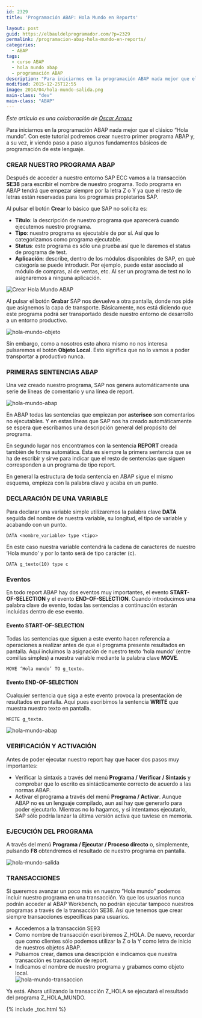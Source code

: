 ```yaml
---
id: 2329
title: 'Programación ABAP: Hola Mundo en Reports'

layout: post
guid: https://elbauldelprogramador.com/?p=2329
permalink: /programacion-abap-hola-mundo-en-reports/
categories:
  - ABAP
tags:
  - curso ABAP
  - hola mundo abap
  - programación ABAP
description: "Para iniciarnos en la programación ABAP nada mejor que el clásico “Hola mundo”. Con este tutorial podremos crear nuestro primer programa ABAP y, a su vez, ir viendo paso a paso algunos fundamentos básicos de programación de este lenguaje."
modified: 2015-12-25T12:55
image: 2014/04/hola-mundo-salida.png
main-class: "dev"
main-class: "ABAP"
---
```

*Éste artículo es una colaboración de <a href="http://www.blogdesap.com/" title="Blog de SAP" target="_blank">Óscar Arranz</a>*

Para iniciarnos en la programación ABAP nada mejor que el clásico “Hola mundo”. Con este tutorial podremos crear nuestro primer programa ABAP y, a su vez, ir viendo paso a paso algunos fundamentos básicos de programación de este lenguaje.

<!--ad-->

### CREAR NUESTRO PROGRAMA ABAP

Después de acceder a nuestro entorno SAP ECC vamos a la transacción **SE38** para escribir el nombre de nuestro programa. Todo programa en ABAP tendrá que empezar siempre por la letra Z o Y ya que el resto de letras están reservadas para los programas propietarios SAP.

Al pulsar el botón **Crear** lo básico que SAP no solicita es:

  * **Título**: la descripción de nuestro programa que aparecerá cuando ejecutemos nuestro programa.
  * **Tipo**: nuestro programa es ejecutable de por sí. Así que lo categorizamos como programa ejecutable.
  * **Status**: este programa es sólo una prueba así que le daremos el status de programa de test.
  * **Aplicación**: describe, dentro de los módulos disponibles de SAP, en qué categoría se puede introducir. Por ejemplo, puede estar asociado al módulo de compras, al de ventas, etc. Al ser un programa de test no lo asignaremos a ninguna aplicación.

<img src="/assets/img/2014/04/hola-mundo-crear.png" alt="Crear Hola Mundo ABAP"  class="aligncenter size-full wp-image-2331" />

Al pulsar el botón **Grabar** SAP nos devuelve a otra pantalla, donde nos pide que asignemos la capa de transporte. Básicamente, nos está diciendo que este programa podrá ser transportado desde nuestro entorno de desarrollo a un entorno productivo.

<img src="/assets/img/2014/04/hola-mundo-objeto.png" alt="hola-mundo-objeto"  class="aligncenter size-full wp-image-2332" />

Sin embargo, como a nosotros esto ahora mismo no nos interesa pulsaremos el botón **Objeto Local**. Esto significa que no lo vamos a poder transportar a productivo nunca.

### PRIMERAS SENTENCIAS ABAP

Una vez creado nuestro programa, SAP nos genera automáticamente una serie de líneas de comentario y una línea de report.

<img src="/assets/img/2014/04/hola-mundo-abap.png" alt="hola-mundo-abap"  class="aligncenter size-full wp-image-2330" />

En ABAP todas las sentencias que empiezan por **asterisco** son comentarios no ejecutables. Y en estas líneas que SAP nos ha creado automáticamente se espera que escribamos una descripción general del propósito del programa.

En segundo lugar nos encontramos con la sentencia **REPORT** creada también de forma automática. Ésta es siempre la primera sentencia que se ha de escribir y sirve para indicar que el resto de sentencias que siguen corresponden a un programa de tipo report.

En general la estructura de toda sentencia en ABAP sigue el mismo esquema, empieza con la palabra clave y acaba en un punto.

### DECLARACIÓN DE UNA VARIABLE

Para declarar una variable simple utilizaremos la palabra clave **DATA** seguida del nombre de nuestra variable, su longitud, el tipo de variable y acabando con un punto.

```abap
DATA <nombre_variable> type <tipo>

```

En este caso nuestra variable contendrá la cadena de caracteres de nuestro ‘Hola mundo’ y por lo tanto será de tipo carácter (c).

```abap
DATA g_texto(10) type c

```

### Eventos

En todo report ABAP hay dos eventos muy importantes, el evento **START-OF-SELECTION** y el evento **END-OF-SELECTION**. Cuando introducimos una palabra clave de evento, todas las sentencias a continuación estarán incluidas dentro de ese evento.

#### Evento START-OF-SELECTION

Todas las sentencias que siguen a este evento hacen referencia a operaciones a realizar antes de que el programa presente resultados en pantalla. Aquí incluimos la asignación de nuestro texto ‘hola mundo’ (entre comillas simples) a nuestra variable mediante la palabra clave **MOVE**.

```abap
MOVE ‘Hola mundo’ TO g_texto.

```

#### Evento END-OF-SELECTION

Cualquier sentencia que siga a este evento provoca la presentación de resultados en pantalla. Aquí pues escribimos la sentencia **WRITE** que muestra nuestro texto en pantalla.

```abap
WRITE g_texto.

```

<img src="/assets/img/2014/04/hola-mundo-abap.png" alt="hola-mundo-abap"  class="aligncenter size-full wp-image-2330" />

### VERIFICACIÓN Y ACTIVACIÓN

Antes de poder ejecutar nuestro report hay que hacer dos pasos muy importantes:

  * Verificar la sintaxis a través del menú **Programa / Verificar / Sintaxis** y comprobar que lo escrito es sintácticamente correcto de acuerdo a las normas ABAP.
  * Activar el programa a través del menú **Programa / Activar**. Aunque ABAP no es un lenguaje compilado, aun así hay que generarlo para poder ejecutarlo. Mientras no lo hagamos, y si intentamos ejecutarlo, SAP sólo podría lanzar la última versión activa que tuviese en memoria.

### EJECUCIÓN DEL PROGRAMA

A través del menú **Programa / Ejecutar / Proceso directo** o, simplemente, pulsando **F8** obtendremos el resultado de nuestro programa en pantalla.

<img src="/assets/img/2014/04/hola-mundo-salida.png" alt="hola-mundo-salida"  class="aligncenter size-full wp-image-2333" />

### TRANSACCIONES

Si queremos avanzar un poco más en nuestro “Hola mundo” podemos incluir nuestro programa en una transacción. Ya que los usuarios nunca podrán acceder al ABAP Workbench, no podrán ejecutar tampoco nuestros programas a través de la transacción SE38. Así que tenemos que crear siempre transacciones específicas para usuarios.

  * Accedemos a la transacción SE93
  * Como nombre de transacción escribiremos Z_HOLA. De nuevo, recordar que como clientes sólo podemos utilizar la Z o la Y como letra de inicio de nuestros objetos ABAP.
  * Pulsamos crear, damos una descripción e indicamos que nuestra transacción es transacción de report.
  * Indicamos el nombre de nuestro programa y grabamos como objeto local.  
    <img src="/assets/img/2014/04/hola-mundo-transaccion.png" alt="hola-mundo-transaccion"  class="aligncenter size-full wp-image-2334" /></p>

Ya está. Ahora utilizando la transacción Z\_HOLA se ejecutará el resultado del programa Z\_HOLA_MUNDO.

{% include _toc.html %}
